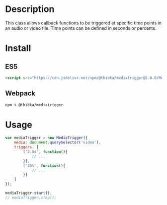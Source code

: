 # Description
This class allows callback functions to be triggered at specific time points in an audio or video file.
Time points can be defined in seconds or percents.

# Install

## ES5
```html
<script src="https://cdn.jsdelivr.net/npm/@thibka/mediatrigger@2.0.0/MediaTrigger-es5.min.js"></script>
```
## Webpack
```bash
npm i @thibka/mediatrigger
```

# Usage
```javascript
var mediaTrigger = new MediaTrigger({
    media: document.querySelector('video'), 
    triggers: [
        ['2.5s', function(){ 
            // ...
        }], 
        ['25%', function(){ 
            // ...
        }]
    ]
});

mediaTrigger.start();
// mediaTrigger.stop();
```